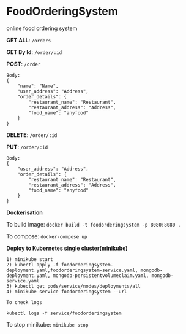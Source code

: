 # FoodOrderingSystem
online food ordering system


**GET ALL**: ``` /orders ```

**GET By Id**: ``` /order/:id ```

**POST**: ``` /order ```
```
Body: 
{
    "name": "Name",
    "user_address": "Address",
    "order_details": {
        "restaurant_name": "Restaurant",
        "restaurant_address": "Address",
        "food_name": "anyfood"
    }
}
 ```

**DELETE**: ``` /order/:id ```

**PUT**: ``` /order/:id ```
```
Body:
{
    "user_address": "Address",
    "order_details": {
        "restaurant_name": "Restaurant",
        "restaurant_address": "Address",
        "food_name": "anyfood"
    }
}
```

**Dockerisation**

To build image: 
``` docker build -t foodorderingsystem -p 8080:8080 . ```

To compose: 
``` docker-compose up ```

**Deploy to Kubernetes single cluster(minikube)**

```
1) minikube start
2) kubectl apply -f foodorderingsystem-deployment.yaml,foodorderingsystem-service.yaml, mongodb-deployment.yaml, mongodb-persistentvolumeclaim.yaml, mongodb-service.yaml
3) kubectl get pods/service/nodes/deployments/all
4) minikube service foodorderingsystem --url

To check logs

kubectl logs -f service/foodorderingsystem

```

To stop minikube: ``` minikube stop ```
